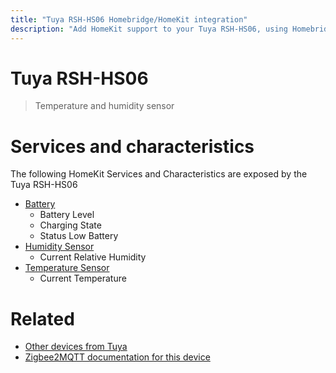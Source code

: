 ```yaml
---
title: "Tuya RSH-HS06 Homebridge/HomeKit integration"
description: "Add HomeKit support to your Tuya RSH-HS06, using Homebridge, Zigbee2MQTT and homebridge-z2m."
---
```

<!---
This file has been GENERATED using src/docgen/docgen.ts
DO NOT EDIT THIS FILE MANUALLY!
-->
# Tuya RSH-HS06
> Temperature and humidity sensor


# Services and characteristics
The following HomeKit Services and Characteristics are exposed by
the Tuya RSH-HS06

* [Battery](../../battery.md)
  * Battery Level
  * Charging State
  * Status Low Battery
* [Humidity Sensor](../../sensors.md)
  * Current Relative Humidity
* [Temperature Sensor](../../sensors.md)
  * Current Temperature


# Related
* [Other devices from Tuya](../index.md#tuya)
* [Zigbee2MQTT documentation for this device](https://www.zigbee2mqtt.io/devices/RSH-HS06.html)